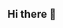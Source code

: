 ## Hi there 👋

<!--
**dmoreiras/dmoreiras** is a ✨ _special_ ✨ repository because its `README.md` (this file) appears on your GitHub profile.

Here are some ideas to get you started:

- 🔭 I’m currently working on ... **npi**
- 🌱 I’m currently learning ... npi
- 👯 I’m looking to collaborate on ...
- 🤔 I’m looking for help with ...test 
- 💬 Ask me about ...
- 📫 How to reach me: ...
- 😄 Pronouns: ...
- ⚡ Fun fact: ...
-->
